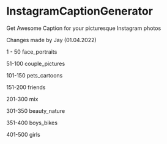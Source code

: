 # InstagramCaptionGenerator
Get Awesome Caption for your picturesque Instagram photos

Changes made by Jay (01.04.2022)

1 - 50 face_portraits

51-100 couple_pictures

101-150 pets_cartoons

151-200 friends

201-300 mix

301-350 beauty_nature

351-400 boys_bikes

401-500 girls
